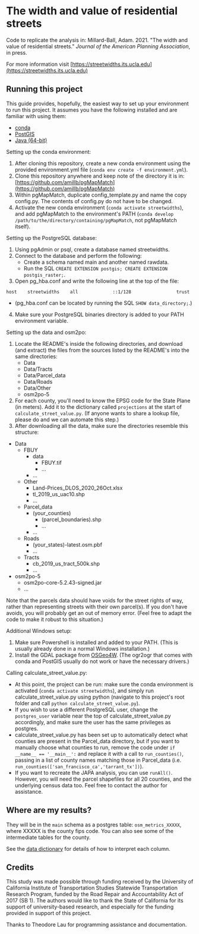 # The width and value of residential streets

Code to replicate the analysis in:
Millard-Ball, Adam. 2021. "The width and value of residential streets." *Journal of the American Planning Association*, in press.

For more information visit [https://streetwidths.its.ucla.edu](https://streetwidths.its.ucla.edu)

## Running this project

This guide provides, hopefully, the easiest way to set up your environment to
run this project. It assumes you have the following installed and are familiar
with using them:
- [conda](https://conda.io/projects/conda/en/latest/user-guide/install/index.html)
- [PostGIS](https://postgis.net/install/)
- [Java (64-bit)](https://www.java.com/en/download/help/download_options.html)

Setting up the conda environment:

1. After cloning this repository, create a new conda environment using the
   provided environment.yml file (`conda env create -f environment.yml`).
2. Clone this repository anywhere and keep note of the directory it is in:
   [https://github.com/amillb/pgMapMatch](https://github.com/amillb/pgMapMatch)
3. Within pgMapMatch, duplicate config_template.py and name the copy config.py.
   The contents of config.py do not have to be changed.
4. Activate the new conda environment (`conda activate streetwidths`), and add
   pgMapMatch to the environment's PATH (`conda develop
   /path/to/the/directory/containing/pgMapMatch`, not pgMapMatch itself).

Setting up the PostgreSQL database:

1. Using pgAdmin or psql, create a database named streetwidths.
2. Connect to the database and perform the following:
   - Create a schema named main and another named rawdata.
   - Run the SQL `CREATE EXTENSION postgis; CREATE EXTENSION postgis_raster;`.
3. Open pg_hba.conf and write the following line at the top of the file:
```
host    streetwidths    all             ::1/128                 trust
```
- (pg_hba.conf can be located by running the SQL `SHOW data_directory;`.)
4. Make sure your PostgreSQL binaries directory is added to your PATH
   environment variable.

Setting up the data and osm2po:

1. Locate the README's inside the following directories, and download (and
   extract) the files from the sources listed by the README's into the same
   directories:
   - Data
   - Data/Tracts
   - Data/Parcel_data
   - Data/Roads
   - Data/Other
   - osm2po-5
2. For each county, you'll need to know the EPSG code for the State Plane (in meters). Add it to the dictionary called `projections` at the start of `calculate_street_value.py`. (If anyone wants to share a lookup file, please do and we can automate this step.)
3. After downloading all the data, make sure the directories resemble this
   structure:
- Data
  - FBUY
    - data
      - FBUY.tif
      - ...
    - ...
  - Other
    - Land-Prices_DLOS_2020_26Oct.xlsx
    - tl_2019_us_uac10.shp
    - ...
  - Parcel_data
    - (your_counties)
      - (parcel_boundaries).shp
      - ...
    - ...
  - Roads
    - (your_states)-latest.osm.pbf
    - ...
  - Tracts
    - cb_2019_us_tract_500k.shp
    - ...
- osm2po-5
  - osm2po-core-5.2.43-signed.jar
  - ...

Note that the parcels data should have voids for the street rights of way, rather than representing streets with their own parcel(s). If you don't have avoids, you will probably get an out of memory error. (Feel free to adapt the code to make it robust to this situation.)

Additional Windows setup:

1. Make sure Powershell is installed and added to your PATH. (This is usually
   already done in a normal Windows installation.)
2. Install the GDAL package from [OSGeo4W](https://trac.osgeo.org/osgeo4w/).
   (The ogr2ogr that comes with conda and PostGIS usually do not work or have
   the necessary drivers.)

Calling calculate_street_value.py:

- At this point, the project can be run: make sure the conda environment is
  activated (`conda activate streetwidths`), and simply run
  calculate_street_value.py using python (navigate to this project's root folder
  and call `python calculate_street_value.py`).
- If you wish to use a different PostgreSQL user, change the `postgres_user`
  variable near the top of calculate_street_value.py accordingly, and make sure
  the user has the same privileges as postgres.
- calculate_street_value.py has been set up to automatically detect what
  counties are present in the Parcel_data directory, but if you want to manually
  choose what counties to run, remove the code under `if __name__ ==
  '__main__':` and replace it with a call to `run_counties()`, passing in a list
  of county names matching those in Parcel_data (i.e.
  `run_counties(['san_francisco_ca','tarrant_tx'])`).
- If you want to recreate the JAPA analysis, you can use `runAll()`. However, you will need the parcel shapefiles for all 20 counties, and the underlying census data too. Feel free to contact the author for assistance. 

## Where are my results?
They will be in the `main` schema as a postgres table: `osm_metrics_XXXXX`, where XXXXX is the county fips code. You can also see some of the intermediate tables for the county.

See the [data dictionary](https://github.com/amillb/streetwidths/blob/master/data_dictionary.csv) for details of how to interpret each column.

## Credits

This study was made possible through funding received by the University of California Institute of Transportation Studies Statewide Transportation Research Program, funded by the Road Repair and Accountability Act of 2017 (SB 1). The authors would like to thank the State of California for its support of university-based research, and especially for the funding provided in support of this project.

Thanks to Theodore Lau for programming assistance and documentation. 
